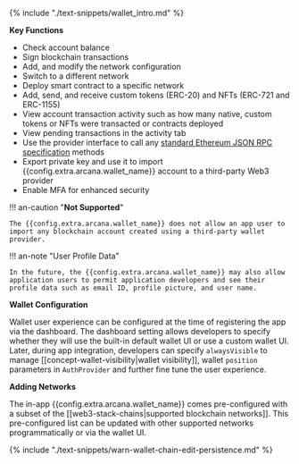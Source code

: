 {% include "./text-snippets/wallet_intro.md" %}

**Key Functions**

* Check account balance
* Sign blockchain transactions
* Add, and modify the network configuration
* Switch to a different network
* Deploy smart contract to a specific network
* Add, send, and receive custom tokens (ERC-20) and NFTs (ERC-721 and ERC-1155)
* View account transaction activity such as how many native, custom tokens or NFTs were transacted or contracts deployed 
* View pending transactions in the activity tab
* Use the provider interface to call any [standard Ethereum JSON RPC specification](https://ethereum.github.io/execution-apis/api-documentation/) methods
* Export private key and use it to import {{config.extra.arcana.wallet_name}} account to a third-party Web3 provider
* Enable MFA for enhanced security

!!! an-caution "**Not Supported**"

    The {{config.extra.arcana.wallet_name}} does not allow an app user to import any blockchain account created using a third-party wallet provider. 

!!! an-note "User Profile Data"

    In the future, the {{config.extra.arcana.wallet_name}} may also allow application users to permit application developers and see their profile data such as email ID, profile picture, and user name.

**Wallet Configuration**

Wallet user experience can be configured at the time of registering the app via the dashboard. The dashboard setting allows developers to specify whether they will use the built-in default wallet UI or use a custom wallet UI. Later, during app integration, developers can specify `alwaysVisible` to manage [[concept-wallet-visibility|wallet visibility]], wallet `position` parameters in `AuthProvider` and further fine tune the user experience.

**Adding Networks**

The in-app {{config.extra.arcana.wallet_name}} comes pre-configured with a subset of the [[web3-stack-chains|supported blockchain networks]]. This pre-configured list can be updated with other supported networks programmatically or via the wallet UI.

{% include "./text-snippets/warn-wallet-chain-edit-persistence.md" %}
